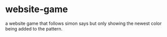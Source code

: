 # website-game
a website game that follows simon says but only showing the newest color being added to the pattern.
